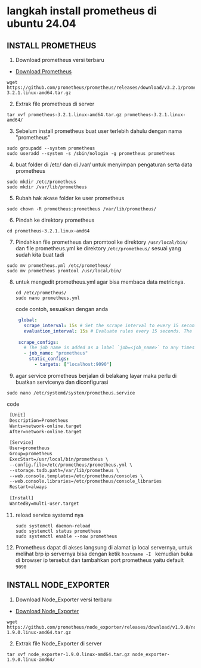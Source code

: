 # langkah install prometheus di ubuntu 24.04
## INSTALL PROMETHEUS
1. Download prometheus versi terbaru
- [Download Prometheus](https://prometheus.io/download/)
```
wget https://github.com/prometheus/prometheus/releases/download/v3.2.1/prometheus-3.2.1.linux-amd64.tar.gz
```
2. Extrak file prometheus di server
```
tar xvf prometheus-3.2.1.linux-amd64.tar.gz prometheus-3.2.1.linux-amd64/
```
3. Sebelum install prometheus buat user terlebih dahulu dengan nama "prometheus"
```
sudo groupadd --system prometheus
sudo useradd --system -s /sbin/nologin -g prometheus prometheus
```
4.  buat folder di /etc/ dan di /var/ untuk menyimpan pengaturan serta data prometheus
```
sudo mkdir /etc/prometheus
sudo mkdir /var/lib/prometheus
```
5. Rubah hak akase folder ke user prometheus
  ```
sudo chown -R prometheus:prometheus /var/lib/prometheus/
```
6. Pindah ke direktory prometheus
```
cd prometheus-3.2.1.linux-amd64
```
7. Pindahkan file prometheus dan promtool ke direktory ```/usr/local/bin/``` dan file prometheus.yml ke direktory ```/etc/prometheus/``` sesuai yang sudah kita buat tadi
```
sudo mv prometheus.yml /etc/prometheus/
sudo mv prometheus promtool /usr/local/bin/
```
8. untuk mengedit prometheus.yml agar bisa membaca data metricnya.
   ```
   cd /etc/prometheus/
   sudo nano prometheus.yml
   ```
   code contoh, sesuaikan dengan anda
   ```yml
    global:
      scrape_interval: 15s # Set the scrape interval to every 15 seconds. Default is every 1 minute.
      evaluation_interval: 15s # Evaluate rules every 15 seconds. The default is every 1 minute.
    
    scrape_configs:
      # The job name is added as a label `job=<job_name>` to any timeseries scraped from this config.
      - job_name: "prometheus"
        static_configs:
          - targets: ["localhost:9090"]
   
   ```
10. agar service prometheus berjalan di belakang layar maka perlu di buatkan servicenya dan diconfigurasi
   ```
   sudo nano /etc/systemd/system/prometheus.service
   ```
   code
   ```txt
    [Unit]
    Description=Prometheus
    Wants=network-online.target
    After=network-online.target
    
    [Service]
    User=prometheus
    Group=prometheus
    ExecStart=/usr/local/bin/prometheus \
    --config.file=/etc/prometheus/prometheus.yml \
    --storage.tsdb.path=/var/lib/prometheus \
    --web.console.templates=/etc/prometheus/consoles \
    --web.console.libraries=/etc/prometheus/console_libraries
    Restart=always
    
    [Install]
    WantedBy=multi-user.target
   ```
11. reload service systemd nya
    ```
    sudo systemctl daemon-reload
    sudo systemctl status prometheus
    sudo systemctl enable --now prometheus

    ```
12. Prometheus dapat di akses langsung di alamat ip local servernya, untuk melihat brp ip servernya bisa dengan ketik ```hostname -I ``` kemudian buka di browser ip tersebut dan tambahkan port prometheus yaitu default ```9090```


## INSTALL NODE_EXPORTER
1. Download Node_Exporter versi terbaru
- [Download Node_Exporter](https://prometheus.io/download/#node_exporter)
```
wget https://github.com/prometheus/node_exporter/releases/download/v1.9.0/node_exporter-1.9.0.linux-amd64.tar.gz
```
2. Extrak file Node_Exporter di server
```
tar xvf node_exporter-1.9.0.linux-amd64.tar.gz node_exporter-1.9.0.linux-amd64/
```
